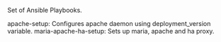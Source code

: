 Set of Ansible Playbooks.

apache-setup: Configures apache daemon using deployment_version variable.
maria-apache-ha-setup: Sets up maria, apache and ha proxy.
